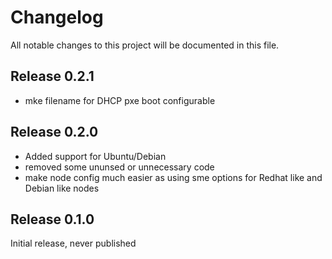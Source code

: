 # Changelog

All notable changes to this project will be documented in this file.

## Release 0.2.1

* mke filename for DHCP pxe boot configurable

## Release 0.2.0

* Added support for Ubuntu/Debian
* removed some ununsed or unnecessary code
* make node config much easier as using sme options for Redhat like and Debian like nodes

## Release 0.1.0

Initial release, never published
